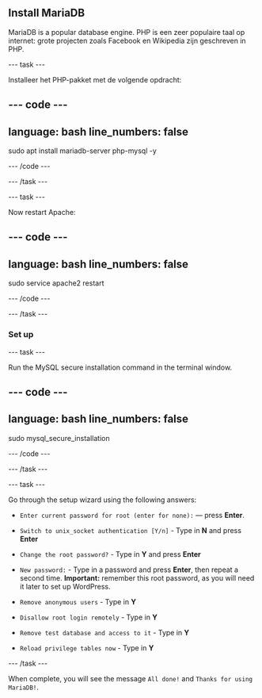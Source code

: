 ## Install MariaDB

MariaDB is a popular database engine. PHP is een zeer populaire taal op internet: grote projecten zoals Facebook en Wikipedia zijn geschreven in PHP.


--- task ---

Installeer het PHP-pakket met de volgende opdracht:

--- code ---
---
language: bash
line_numbers: false
---
sudo apt install mariadb-server php-mysql -y

--- /code ---

--- /task ---

--- task ---

Now restart Apache:

--- code ---
---
language: bash
line_numbers: false
---
sudo service apache2 restart

--- /code ---

--- /task ---

### Set up

--- task ---

Run the MySQL secure installation command in the terminal window.

--- code ---
---
language: bash
line_numbers: false
---
sudo mysql_secure_installation

--- /code ---

--- /task ---

--- task ---

Go through the setup wizard using the following answers:

+ `Enter current password for root (enter for none):` — press **Enter**.

+ `Switch to unix_socket authentication [Y/n]` - Type in **N** and press **Enter**

+ `Change the root password?` - Type in **Y** and press **Enter**

+ `New password:` - Type in a password and press **Enter**, then repeat a second time. **Important:** remember this root password, as you will need it later to set up WordPress.

+ `Remove anonymous users` - Type in **Y**

+ `Disallow root login remotely` - Type in **Y**

+ `Remove test database and access to it` - Type in **Y**

+ `Reload privilege tables now` - Type in **Y**

--- /task ---

When complete, you will see the message `All done!` and `Thanks for using MariaDB!`.
